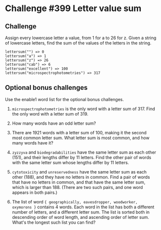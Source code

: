 # Challenge #399 Letter value sum
## Challenge
Assign every lowercase letter a value, from 1 for a to 26 for z. Given a string of lowercase letters, find the sum of the values of the letters in the string.
```
lettersum("") => 0
lettersum("a") => 1
lettersum("z") => 26
lettersum("cab") => 6
lettersum("excellent") => 100
lettersum("microspectrophotometries") => 317
```
## Optional bonus challenges
Use the enable1 word list for the optional bonus challenges.

1.  `microspectrophotometries` is the only word with a letter sum of 317. Find the only word with a letter sum of 319.

2. How many words have an odd letter sum?

3. There are 1921 words with a letter sum of 100, making it the second most common letter sum. What letter sum is most common, and how many words have it?

4. `zyzzyva` and `biodegradabilities` have the same letter sum as each other (151), and their lengths differ by 11 letters. Find the other pair of words with the same letter sum whose lengths differ by 11 letters.

5. `cytotoxicity` and `unreservedness` have the same letter sum as each other (188), and they have no letters in common. Find a pair of words that have no letters in common, and that have the same letter sum, which is larger than 188. (There are two such pairs, and one word appears in both pairs.)

6. The list of word `{ geographically, eavesdropper, woodworker, oxymorons }` contains 4 words. Each word in the list has both a different number of letters, and a different letter sum. The list is sorted both in descending order of word length, and ascending order of letter sum. What's the longest such list you can find?
